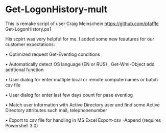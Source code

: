 Get-LogonHistory-mult
=====================

This is remake script of user Craig Meinschein https://github.com/pfaffle Get-LogonHistory.ps1

His scpirt was very helpful for me. I added some new feautures for our customer expectations:

•	Optimized request Get-Eventlog conditions

•	Automatically detect OS language (EN or RUS) , Get-Wmi-Object  add addtional function

•	User dialog for enter multiple local or remote computernames or batch csv file 

•	User dialog for enter last few days count for pase eventlog 

•	Match user information with Active Directory user and find some Active Directory attributes such mail, telephonenumber

•	Export to csv file for handling in MS Excel Export-csv -Append (requires Powershell 3.0)


